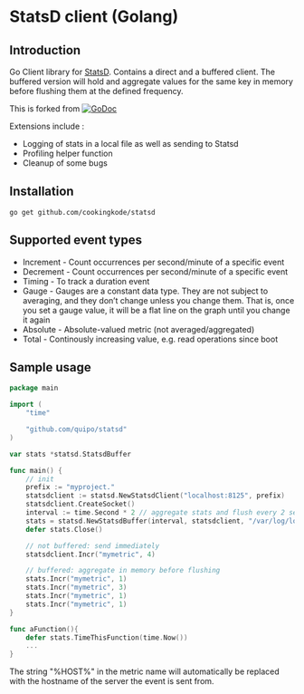 # StatsD client (Golang)



## Introduction

Go Client library for [StatsD](https://github.com/etsy/statsd/). Contains a direct and a buffered client.
The buffered version will hold and aggregate values for the same key in memory before flushing them at the defined frequency.

This is forked from 
[![GoDoc](https://godoc.org/github.com/quipo/statsd?status.png)](http://godoc.org/github.com/quipo/statsd)

Extensions include :
- Logging of stats in a local file as well as sending to Statsd
- Profiling helper function
- Cleanup of some bugs


## Installation

    go get github.com/cookingkode/statsd

## Supported event types

* Increment - Count occurrences per second/minute of a specific event
* Decrement - Count occurrences per second/minute of a specific event
* Timing - To track a duration event
* Gauge - Gauges are a constant data type. They are not subject to averaging, and they don’t change unless you change them. That is, once you set a gauge value, it will be a flat line on the graph until you change it again
* Absolute - Absolute-valued metric (not averaged/aggregated)
* Total - Continously increasing value, e.g. read operations since boot



## Sample usage

```go
package main

import (
    "time"

	"github.com/quipo/statsd"
)

var stats *statsd.StatsdBuffer

func main() {
	// init
	prefix := "myproject."
	statsdclient := statsd.NewStatsdClient("localhost:8125", prefix)
	statsdclient.CreateSocket()
	interval := time.Second * 2 // aggregate stats and flush every 2 seconds
	stats = statsd.NewStatsdBuffer(interval, statsdclient, "/var/log/local.stats")
	defer stats.Close()

	// not buffered: send immediately
	statsdclient.Incr("mymetric", 4)

	// buffered: aggregate in memory before flushing
	stats.Incr("mymetric", 1)
	stats.Incr("mymetric", 3)
	stats.Incr("mymetric", 1)
	stats.Incr("mymetric", 1)
}

func aFunction(){
	defer stats.TimeThisFunction(time.Now())
	...
}
```

The string "%HOST%" in the metric name will automatically be replaced with the hostname of the server the event is sent from.

